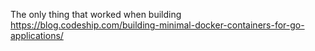 The only thing that worked when building
https://blog.codeship.com/building-minimal-docker-containers-for-go-applications/
